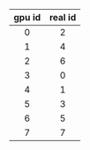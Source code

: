 | gpu id | real id |
|:-:|:-:|
| 0 | 2 |
| 1 | 4 |
| 2 | 6 |
| 3 | 0 |
| 4 | 1 |
| 5 | 3 |
| 6 | 5 |
| 7 | 7 |